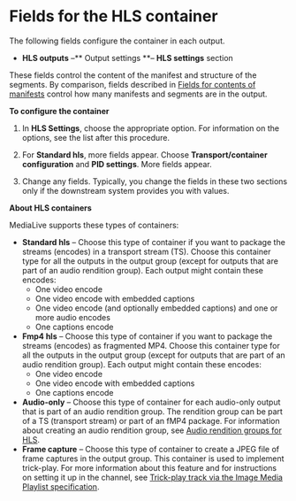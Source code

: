 # Fields for the HLS container<a name="hls-container"></a>

The following fields configure the container in each output\.
+ **HLS outputs** –** Output settings **– **HLS settings** section

These fields control the content of the manifest and structure of the segments\. By comparison, fields described in [Fields for contents of manifests](hls-manifest-contents.md) control how many manifests and segments are in the output\.

**To configure the container**

1. In **HLS Settings**, choose the appropriate option\. For information on the options, see the list after this procedure\.

1. For **Standard hls**, more fields appear\. Choose **Transport/container configuration** and **PID settings**\. More fields appear\.

1. Change any fields\. Typically, you change the fields in these two sections only if the downstream system provides you with values\.

**About HLS containers**

MediaLive supports these types of containers:
+ **Standard hls** – Choose this type of container if you want to package the streams \(encodes\) in a transport stream \(TS\)\. Choose this container type for all the outputs in the output group \(except for outputs that are part of an audio rendition group\)\. Each output might contain these encodes:
  + One video encode
  + One video encode with embedded captions
  + One video encode \(and optionally embedded captions\) and one or more audio encodes
  + One captions encode
+ **Fmp4 hls** – Choose this type of container if you want to package the streams \(encodes\) as fragmented MP4\. Choose this container type for all the outputs in the output group \(except for outputs that are part of an audio rendition group\)\. Each output might contain these encodes:
  + One video encode
  + One video encode with embedded captions
  + One captions encode
+ **Audio\-only** – Choose this type of container for each audio\-only output that is part of an audio rendition group\. The rendition group can be part of a TS \(transport stream\) or part of an fMP4 package\. For information about creating an audio rendition group, see [Audio rendition groups for HLS](audio-renditions.md)\.
+ **Frame capture** – Choose this type of container to create a JPEG file of frame captures in the output group\. This container is used to implement trick\-play\. For more information about this feature and for instructions on setting it up in the channel, see [Trick\-play track via the Image Media Playlist specification](trick-play-roku.md)\.